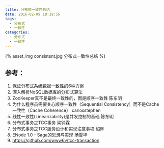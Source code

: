 ```yaml
---
title: 分布式一致性总结
date: 2016-02-09 18:19:56
tags:
  - 分布式
  - 一致性
categories: 
  - 分布式
  - 一致性    
---
```


{% asset_img  consistent.jpg  分布式一致性总结 %}

## 参考：

1. 保证分布式系统数据一致性的6种方案
2. 深入解析NoSQL数据库的分布式算法
3. ZooKeeper真不是最终一致性的，而是顺序一致性 陈东明
4. 为什么程序员需要关心顺序一致性（Sequential Consistency）而不是Cache一致性（Cache Coherence） carlosstephen
5. 线性一致性(Linearizability)是并发控制的基础 陈东明
6. 分布式事务之TCC事务 梁钟霖
7. 分布式事务之TCC服务设计和实现注意事项 绍辉
8. ENode 1.0 - Saga的思想与实现 汤雪华
9. https://github.com/www6v/tcc-transaction
